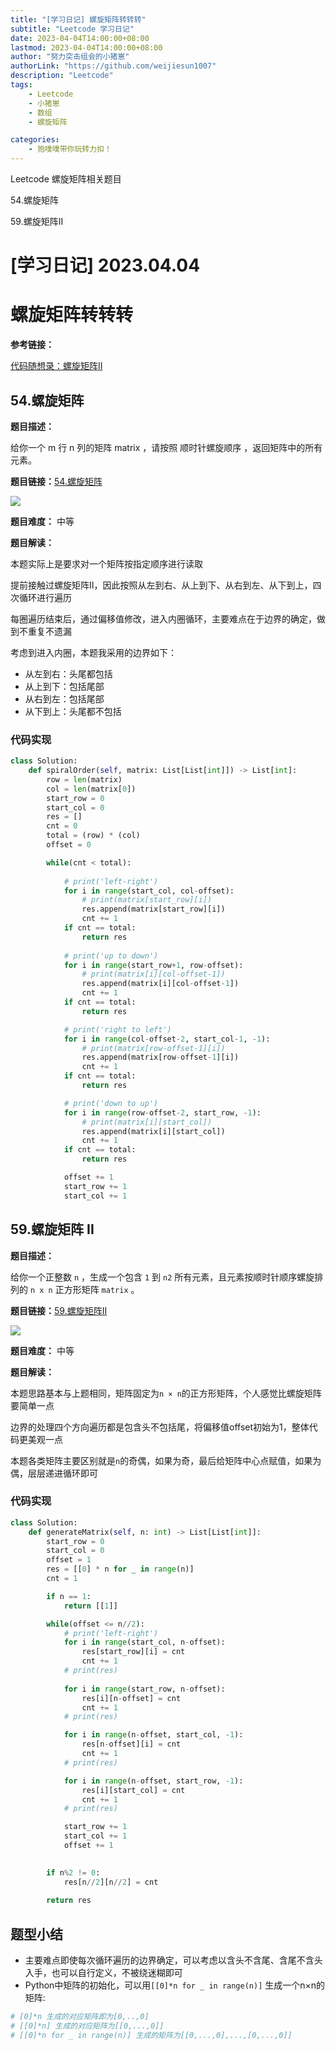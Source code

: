 ```yaml
---
title: "[学习日记] 螺旋矩阵转转转"
subtitle: "Leetcode 学习日记"
date: 2023-04-04T14:00:00+08:00 
lastmod: 2023-04-04T14:00:00+08:00
author: "努力突击组会的小猪崽"
authorLink: "https://github.com/weijiesun1007"
description: "Leetcode"
tags: 
    - Leetcode  
    - 小猪崽
    - 数组
    - 螺旋矩阵  

categories: 
    - 狍噗噗带你玩转力扣！
---
```


Leetcode 螺旋矩阵相关题目

54.螺旋矩阵

59.螺旋矩阵II
<!--more-->

# [学习日记] 2023.04.04
# 螺旋矩阵转转转

**参考链接：**

[代码随想录：螺旋矩阵Ⅱ](https://www.programmercarl.com/0059.%E8%9E%BA%E6%97%8B%E7%9F%A9%E9%98%B5II.html)

## 54.螺旋矩阵

**题目描述：**

给你一个 m 行 n 列的矩阵 matrix ，请按照 顺时针螺旋顺序 ，返回矩阵中的所有元素。

**题目链接：**[54.螺旋矩阵](https://leetcode.cn/problems/spiral-matrix/)

![](images/学习日记/0404/螺旋矩阵示例.png)

**题目难度：** 中等

**题目解读：**

本题实际上是要求对一个矩阵按指定顺序进行读取

提前接触过螺旋矩阵Ⅱ，因此按照从左到右、从上到下、从右到左、从下到上，四次循环进行遍历

每圈遍历结束后，通过偏移值修改，进入内圈循环，主要难点在于边界的确定，做到不重复不遗漏

考虑到进入内圈，本题我采用的边界如下：

+ 从左到右：头尾都包括
+ 从上到下：包括尾部
+ 从右到左：包括尾部
+ 从下到上：头尾都不包括

### 代码实现

```python
class Solution:
    def spiralOrder(self, matrix: List[List[int]]) -> List[int]:
        row = len(matrix)
        col = len(matrix[0])
        start_row = 0
        start_col = 0
        res = []
        cnt = 0
        total = (row) * (col)
        offset = 0

        while(cnt < total):
            
            # print('left-right')
            for i in range(start_col, col-offset):
                # print(matrix[start_row][i])
                res.append(matrix[start_row][i])
                cnt += 1
            if cnt == total:
                return res
            
            # print('up to down')
            for i in range(start_row+1, row-offset):
                # print(matrix[i][col-offset-1])
                res.append(matrix[i][col-offset-1])
                cnt += 1
            if cnt == total:
                return res

            # print('right to left')
            for i in range(col-offset-2, start_col-1, -1):
                # print(matrix[row-offset-1][i])
                res.append(matrix[row-offset-1][i])
                cnt += 1
            if cnt == total:
                return res

            # print('down to up')
            for i in range(row-offset-2, start_row, -1):
                # print(matrix[i][start_col])
                res.append(matrix[i][start_col])
                cnt += 1
            if cnt == total:
                return res

            offset += 1
            start_row += 1
            start_col += 1
```

## 59.螺旋矩阵 II

**题目描述：**

给你一个正整数 `n` ，生成一个包含 `1` 到 `n2` 所有元素，且元素按顺时针顺序螺旋排列的 `n x n` 正方形矩阵 `matrix` 。

**题目链接：**[59.螺旋矩阵II](https://leetcode.cn/problems/spiral-matrix-ii/)

![](images/学习日记/0404/螺旋矩阵2示例.png)


**题目难度：** 中等

**题目解读：**

本题思路基本与上题相同，矩阵固定为`n × n`的正方形矩阵，个人感觉比螺旋矩阵要简单一点

边界的处理四个方向遍历都是包含头不包括尾，将偏移值offset初始为1，整体代码更美观一点

本题各类矩阵主要区别就是`n`的奇偶，如果为奇，最后给矩阵中心点赋值，如果为偶，层层递进循环即可

### 代码实现

```python
class Solution:
    def generateMatrix(self, n: int) -> List[List[int]]:
        start_row = 0
        start_col = 0
        offset = 1
        res = [[0] * n for _ in range(n)]
        cnt = 1

        if n == 1:
            return [[1]]

        while(offset <= n//2):
            # print('left-right')
            for i in range(start_col, n-offset):
                res[start_row][i] = cnt
                cnt += 1
            # print(res)
            
            for i in range(start_row, n-offset):
                res[i][n-offset] = cnt
                cnt += 1
            # print(res)

            for i in range(n-offset, start_col, -1):
                res[n-offset][i] = cnt
                cnt += 1
            # print(res)

            for i in range(n-offset, start_row, -1):
                res[i][start_col] = cnt
                cnt += 1
            # print(res)

            start_row += 1
            start_col += 1
            offset += 1

        
        if n%2 != 0:
            res[n//2][n//2] = cnt
        
        return res
```

## 题型小结
+ 主要难点即使每次循环遍历的边界确定，可以考虑以含头不含尾、含尾不含头入手，也可以自行定义，不被绕迷糊即可
+ Python中矩阵的初始化，可以用`[[0]*n for _ in range(n)]` 生成一个n×n的矩阵:

```python
# [0]*n 生成的对应矩阵即为[0,..,0]
# [[0]*n] 生成的对应矩阵为[[0,...,0]]
# [[0]*n for _ in range(n)] 生成的矩阵为[[0,...,0],...,[0,...,0]]
```